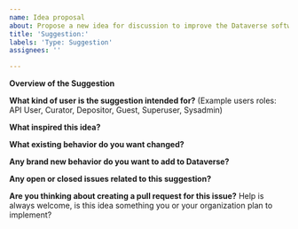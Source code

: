 ```yaml
---
name: Idea proposal
about: Propose a new idea for discussion to improve the Dataverse software!
title: 'Suggestion:'
labels: 'Type: Suggestion'
assignees: ''

---
```


<!--
Thank you for contributing to the Dataverse Project through the creation of a feature request!

More information on ideas/feature requests and contributions can be found in the "Contributing to Dataverse" page:
https://guides.dataverse.org/en/latest/contributor/index.html

Please fill out as much of the template as you can.
Start below this comment section.
-->

**Overview of the Suggestion**


**What kind of user is the suggestion intended for?**
(Example users roles: API User, Curator, Depositor, Guest, Superuser, Sysadmin)


**What inspired this idea?**


**What existing behavior do you want changed?**


**Any brand new behavior do you want to add to Dataverse?**


**Any open or closed issues related to this suggestion?**


**Are you thinking about creating a pull request for this issue?**
Help is always welcome, is this idea something you or your organization plan to implement?
